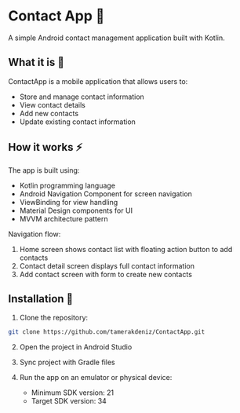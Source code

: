 # Contact App 📱

A simple Android contact management application built with Kotlin.

## What it is 🤔

ContactApp is a mobile application that allows users to:

- Store and manage contact information
- View contact details
- Add new contacts
- Update existing contact information

## How it works ⚡

The app is built using:

- Kotlin programming language
- Android Navigation Component for screen navigation
- ViewBinding for view handling
- Material Design components for UI
- MVVM architecture pattern

Navigation flow:

1. Home screen shows contact list with floating action button to add contacts
2. Contact detail screen displays full contact information
3. Add contact screen with form to create new contacts

## Installation 🔧

1. Clone the repository:

```bash
git clone https://github.com/tamerakdeniz/ContactApp.git
```

2. Open the project in Android Studio

3. Sync project with Gradle files

4. Run the app on an emulator or physical device:
   - Minimum SDK version: 21
   - Target SDK version: 34
